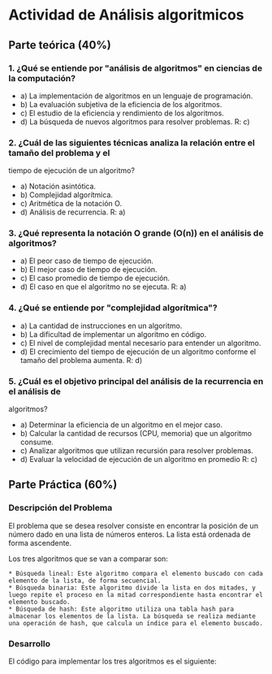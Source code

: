 # Actividad de Análisis algoritmicos
## Parte teórica (40%) 
### 1. ¿Qué se entiende por "análisis de algoritmos" en ciencias de la computación?
* a) La implementación de algoritmos en un lenguaje de programación.
* b) La evaluación subjetiva de la eficiencia de los algoritmos.
* c) El estudio de la eficiencia y rendimiento de los algoritmos.
* d) La búsqueda de nuevos algoritmos para resolver problemas.
R: c)
### 2. ¿Cuál de las siguientes técnicas analiza la relación entre el tamaño del problema y el
tiempo de ejecución de un algoritmo?
* a) Notación asintótica.
* b) Complejidad algorítmica.
* c) Aritmética de la notación O.
* d) Análisis de recurrencia.
R: a)
### 3. ¿Qué representa la notación O grande (O(n)) en el análisis de algoritmos?
* a) El peor caso de tiempo de ejecución.
* b) El mejor caso de tiempo de ejecución.
* c) El caso promedio de tiempo de ejecución.
* d) El caso en que el algoritmo no se ejecuta.
R: a)
### 4. ¿Qué se entiende por "complejidad algorítmica"?
* a) La cantidad de instrucciones en un algoritmo.
* b) La dificultad de implementar un algoritmo en código.
* c) El nivel de complejidad mental necesario para entender un algoritmo.
* d) El crecimiento del tiempo de ejecución de un algoritmo conforme el tamaño del
problema aumenta.
R: d)
### 5. ¿Cuál es el objetivo principal del análisis de la recurrencia en el análisis de
algoritmos?
* a) Determinar la eficiencia de un algoritmo en el mejor caso.
* b) Calcular la cantidad de recursos (CPU, memoria) que un algoritmo consume.
* c) Analizar algoritmos que utilizan recursión para resolver problemas.
* d) Evaluar la velocidad de ejecución de un algoritmo en promedio
R: c)
## Parte Práctica (60%)
### Descripción del Problema

El problema que se desea resolver consiste en encontrar la posición de un número dado en una lista de números enteros. La lista está ordenada de forma ascendente.

Los tres algoritmos que se van a comparar son:

    * Búsqueda lineal: Este algoritmo compara el elemento buscado con cada elemento de la lista, de forma secuencial.
    * Búsqueda binaria: Este algoritmo divide la lista en dos mitades, y luego repite el proceso en la mitad correspondiente hasta encontrar el elemento buscado.
    * Búsqueda de hash: Este algoritmo utiliza una tabla hash para almacenar los elementos de la lista. La búsqueda se realiza mediante una operación de hash, que calcula un índice para el elemento buscado.

### Desarrollo

El código para implementar los tres algoritmos es el siguiente:

